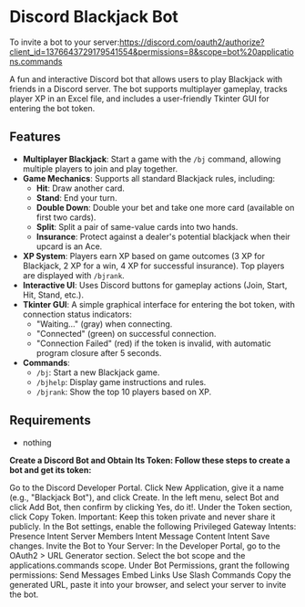 # Discord Blackjack Bot


To invite a bot to your server:https://discord.com/oauth2/authorize?client_id=1376643729179541554&permissions=8&scope=bot%20applications.commands

A fun and interactive Discord bot that allows users to play Blackjack with friends in a Discord server. The bot supports multiplayer gameplay, tracks player XP in an Excel file, and includes a user-friendly Tkinter GUI for entering the bot token.

## Features
- **Multiplayer Blackjack**: Start a game with the `/bj` command, allowing multiple players to join and play together.
- **Game Mechanics**: Supports all standard Blackjack rules, including:
  - **Hit**: Draw another card.
  - **Stand**: End your turn.
  - **Double Down**: Double your bet and take one more card (available on first two cards).
  - **Split**: Split a pair of same-value cards into two hands.
  - **Insurance**: Protect against a dealer's potential blackjack when their upcard is an Ace.
- **XP System**: Players earn XP based on game outcomes (3 XP for Blackjack, 2 XP for a win, 4 XP for successful insurance). Top players are displayed with `/bjrank`.
- **Interactive UI**: Uses Discord buttons for gameplay actions (Join, Start, Hit, Stand, etc.).
- **Tkinter GUI**: A simple graphical interface for entering the bot token, with connection status indicators:
  - "Waiting..." (gray) when connecting.
  - "Connected" (green) on successful connection.
  - "Connection Failed" (red) if the token is invalid, with automatic program closure after 5 seconds.
- **Commands**:
  - `/bj`: Start a new Blackjack game.
  - `/bjhelp`: Display game instructions and rules.
  - `/bjrank`: Show the top 10 players based on XP.

## Requirements
- nothing

**Create a Discord Bot and Obtain Its Token: Follow these steps to create a bot and get its token:**


Go to the Discord Developer Portal.
Click New Application, give it a name (e.g., "Blackjack Bot"), and click Create.
In the left menu, select Bot and click Add Bot, then confirm by clicking Yes, do it!.
Under the Token section, click Copy Token. Important: Keep this token private and never share it publicly.
In the Bot settings, enable the following Privileged Gateway Intents:
Presence Intent
Server Members Intent
Message Content Intent
Save changes.
Invite the Bot to Your Server:
In the Developer Portal, go to the OAuth2 > URL Generator section.
Select the bot scope and the applications.commands scope.
Under Bot Permissions, grant the following permissions:
Send Messages
Embed Links
Use Slash Commands
Copy the generated URL, paste it into your browser, and select your server to invite the bot.

